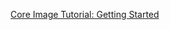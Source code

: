 [Core Image Tutorial: Getting Started](https://www.raywenderlich.com/76285/beginning-core-image-swift )